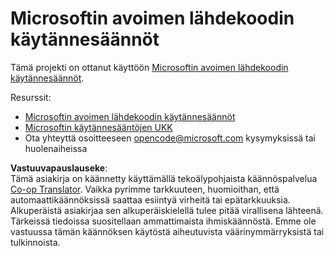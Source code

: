 <!--
CO_OP_TRANSLATOR_METADATA:
{
  "original_hash": "c06b12caf3c901eb3156e3dd5b0aea56",
  "translation_date": "2025-07-09T05:45:42+00:00",
  "source_file": "CODE_OF_CONDUCT.md",
  "language_code": "fi"
}
-->
# Microsoftin avoimen lähdekoodin käytännesäännöt

Tämä projekti on ottanut käyttöön [Microsoftin avoimen lähdekoodin käytännesäännöt](https://opensource.microsoft.com/codeofconduct/).

Resurssit:

- [Microsoftin avoimen lähdekoodin käytännesäännöt](https://opensource.microsoft.com/codeofconduct/)
- [Microsoftin käytännesääntöjen UKK](https://opensource.microsoft.com/codeofconduct/faq/)
- Ota yhteyttä osoitteeseen [opencode@microsoft.com](mailto:opencode@microsoft.com) kysymyksissä tai huolenaiheissa

**Vastuuvapauslauseke**:  
Tämä asiakirja on käännetty käyttämällä tekoälypohjaista käännöspalvelua [Co-op Translator](https://github.com/Azure/co-op-translator). Vaikka pyrimme tarkkuuteen, huomioithan, että automaattikäännöksissä saattaa esiintyä virheitä tai epätarkkuuksia. Alkuperäistä asiakirjaa sen alkuperäiskielellä tulee pitää virallisena lähteenä. Tärkeissä tiedoissa suositellaan ammattimaista ihmiskäännöstä. Emme ole vastuussa tämän käännöksen käytöstä aiheutuvista väärinymmärryksistä tai tulkinnoista.